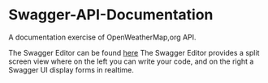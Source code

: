 # Swagger-API-Documentation
A documentation exercise of OpenWeatherMap,org API.

The Swagger Editor can be found [here](https://editor.swagger.io/) The Swagger Editor provides a split screen view where on the left you can write your code, and on the right a Swagger UI display forms in realtime.  

